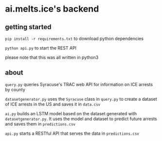 # ai.melts.ice's backend

## getting started

`pip install -r requirements.txt` to download python dependencies

`python api.py` to start the REST API

please note that this was all written in python3


## about

`query.py` queries Syracuse's TRAC web API for information on ICE arrests by county

`datasetgenerator.py` uses the `Syracuse` class in `query.py` to create a dataset of ICE arrests in the US and saves it in `data.csv`

`ai.py` builds an LSTM model based on the dataset generated with `datasetgenerator.py`. It uses the model and dataset to predict future arrests and saves them in `predictions.csv`

`api.py` starts a RESTful API that serves the data in `predictions.csv`
